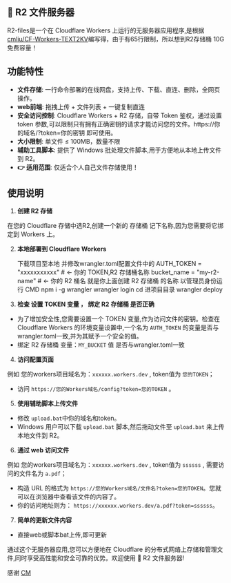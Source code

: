## 📁 R2 文件服务器
R2-files是一个在 Cloudflare Workers 上运行的无服务器应用程序,是根据[cmliu/CF-Workers-TEXT2KV](https://github.com/cmliu/CF-Workers-TEXT2KV)编写得，由于有65行限制，所以想到R2存储桶 10G免费容量！

## 功能特性
- **文件存储**: 一行命令部署的在线网盘，支持上传、下载、直连、删除，全网页操作。
- **web前端**: 拖拽上传 + 文件列表 + 一键复制直连
- **安全访问控制**: Cloudflare Workers + R2 存储，自带 Token 鉴权，通过设置 token 参数,可以限制只有拥有正确密钥的请求才能访问您的文件。https://你的域名/?token=你的密钥 即可使用。
- **大小限制**: 单文件 ≤ 100MB，数量不限
- **辅助工具脚本**: 提供了 Windows 批处理文件脚本,用于方便地从本地上传文件到 R2。
- **👉 适用范围**: 仅适合个人自己文件存储使用！

## 使用说明

1. **创建 R2 存储**

  在您的 Cloudflare 存储中选R2,创建一个新的 存储桶 记下名称,因为您需要将它绑定到 Workers 上。

2. **本地部署到 Cloudflare Workers**

   下载项目至本地 并修改wrangler.toml配置文件中的 AUTH_TOKEN = "xxxxxxxxxxx" # ← 你的 TOKEN,R2 存储桶名称 bucket_name = "my-r2-name"   # ← 你的 R2 桶名 就是你上面创建 R2 存储桶 的名称
   以管理员身份运行 CMD
   npm i -g wrangler
   wrangler login
   cd 进项目目录
   wrangler deploy

3. **检查 设置 TOKEN 变量 ， 绑定 R2 存储桶 是否正确**

  - 为了增加安全性,您需要设置一个 TOKEN 变量,作为访问文件的密钥。检查在 Cloudflare Workers 的环境变量设置中,一个名为 `AUTH_TOKEN` 的变量是否与wrangler.toml一致,并为其赋予一个安全的值。
  - 绑定 R2 存储桶 变量：`MY_BUCKET` 值 是否与wrangler.toml一致

4. **访问配置页面**

例如 您的workers项目域名为：`xxxxxx.workers.dev` , token值为 `您的TOKEN`；
  - 访问 `https://您的Workers域名/config?token=您的TOKEN` 。

5. **使用辅助脚本上传文件**

  - 修改 `upload.bat`中你的域名和token。
  - Windows 用户可以下载 `upload.bat` 脚本,然后拖动文件至 `upload.bat` 来上传本地文件到 R2。

6. **通过 web 访问文件**

例如 您的workers项目域名为：`xxxxxx.workers.dev` , token值为 `ssssss` , 需要访问的文件名为 `a.pdf`；
  - 构造 URL 的格式为 `https://您的Workers域名/文件名?token=您的TOKEN`。您就可以在浏览器中查看该文件的内容了。
  - 你的访问地址则为： `https://xxxxxx.workers.dev/a.pdf?token=ssssss`。

7. **简单的更新文件内容**

  - 直接web或脚本bat上传,即可更新

通过这个无服务器应用,您可以方便地在 Cloudflare 的分布式网络上存储和管理文件,同时享受高性能和安全可靠的优势。欢迎使用 📁 R2 文件服务器!

感谢 [CM](https://github.com/cmliu/)

